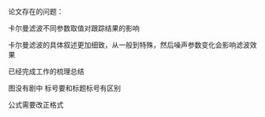 论文存在的问题：

卡尔曼滤波不同参数取值对跟踪结果的影响

卡尔曼滤波的具体叙述更加细致，从一般到特殊，然后噪声参数变化会影响滤波效果

已经完成工作的梳理总结

图没有剧中 标号要和标题标号有区别

公式需要改正格式

